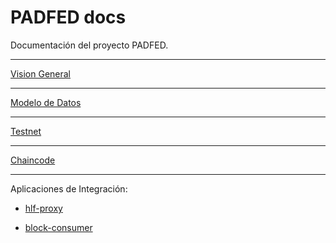 # PADFED docs

Documentación del proyecto PADFED.

---

[Vision General](https://github.com/padfed/padfed-doc/overview/README.md)

---

[Modelo de Datos](https://github.com/padfed/padfed-doc/model/README.md)

---

[Testnet](https://github.com/padfed/padfed-doc/testnet-network-setup/README.md)

---

[Chaincode](https://github.com/padfed/padfed-doc/README.md)

---

Aplicaciones de Integración:

- [hlf-proxy](https://cloud.docker.com/u/padfed/repository/docker/padfed/block-consumer)

- [block-consumer](https://cloud.docker.com/u/padfed/repository/docker/padfed/bc-proxy)

